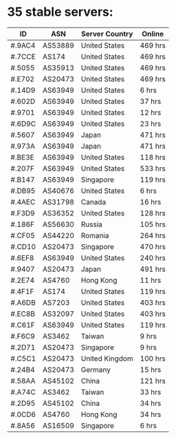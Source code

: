 # 35 stable servers:

| ID | ASN | Server Country | Online |
| ------ | ------ | ------ | ------ |
| #.9AC4 | AS53889 | United States | 469 hrs |
| #.7CCE | AS174 | United States | 469 hrs |
| #.5055 | AS35913 | United States | 469 hrs |
| #.E702 | AS20473 | United States | 469 hrs |
| #.14D9 | AS63949 | United States | 6 hrs |
| #.602D | AS63949 | United States | 37 hrs |
| #.9701 | AS63949 | United States | 12 hrs |
| #.6D9C | AS63949 | United States | 23 hrs |
| #.5607 | AS63949 | Japan | 471 hrs |
| #.973A | AS63949 | Japan | 471 hrs |
| #.BE3E | AS63949 | United States | 118 hrs |
| #.207F | AS63949 | United States | 533 hrs |
| #.B147 | AS63949 | Singapore | 119 hrs |
| #.DB95 | AS40676 | United States | 6 hrs |
| #.4AEC | AS31798 | Canada | 16 hrs |
| #.F3D9 | AS36352 | United States | 128 hrs |
| #.186F | AS56630 | Russia | 105 hrs |
| #.CF05 | AS44220 | Romania | 264 hrs |
| #.CD10 | AS20473 | Singapore | 470 hrs |
| #.6EF8 | AS63949 | United States | 240 hrs |
| #.9407 | AS20473 | Japan | 491 hrs |
| #.2E74 | AS4760 | Hong Kong | 11 hrs |
| #.4F1F | AS174 | United States | 119 hrs |
| #.A6DB | AS7203 | United States | 403 hrs |
| #.EC8B | AS32097 | United States | 403 hrs |
| #.C61F | AS63949 | United States | 119 hrs |
| #.F6C9 | AS3462 | Taiwan | 9 hrs |
| #.2D71 | AS20473 | Singapore | 9 hrs |
| #.C5C1 | AS20473 | United Kingdom | 100 hrs |
| #.24B4 | AS20473 | Germany | 15 hrs |
| #.58AA | AS45102 | China | 121 hrs |
| #.A74C | AS3462 | Taiwan | 33 hrs |
| #.2D95 | AS45102 | China | 34 hrs |
| #.0CD6 | AS4760 | Hong Kong | 34 hrs |
| #.8A56 | AS16509 | Singapore | 6 hrs |

